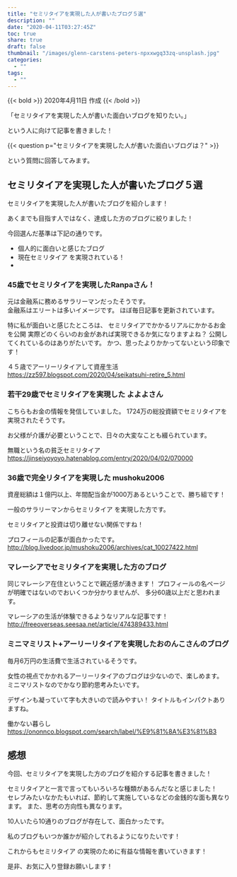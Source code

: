 ```yaml
---
title: "セミリタイアを実現した人が書いたブログ５選"
description: ""
date: "2020-04-11T03:27:45Z"
toc: true
share: true
draft: false
thumbnail: "/images/glenn-carstens-peters-npxxwgq33zq-unsplash.jpg"
categories:
  - ""
tags:
  - ""
---
```


{{< bold >}}
2020年4月11日 作成
{{< /bold >}}

「セミリタイアを実現した人が書いた面白いブログを知りたい。」

という人に向けて記事を書きました！

<!--more-->

{{< question p="セミリタイアを実現した人が書いた面白いブログは？" >}}

という質問に回答してみます。

## セミリタイアを実現した人が書いたブログ５選

セミリタイアを実現した人が書いたブログを紹介します！

あくまでも目指す人ではなく、達成した方のブログに絞りました！

今回選んだ基準は下記の通りです。
- 個人的に面白いと感じたブログ
- 現在セミリタイア を実現されている！
- 

### 45歳でセミリタイアを実現したRanpaさん！ 

元は金融系に務めるサラリーマンだったそうです。  
金融系はエリートは多いイメージです。
ほぼ毎日記事を更新されています。

特に私が面白いと感じたところは、
セミリタイアでかかるリアルにかかるお金を公開
実際どのくらいのお金があれば実現できるか気になりますよね？
公開してくれているのはありがたいです。
かつ、思ったよりかかってないという印象です！

４５歳でアーリーリタイアして資産生活  
https://zz597.blogspot.com/2020/04/seikatsuhi-retire_5.html


### 若干29歳でセミリタイアを実現した よよよさん

こちらもお金の情報を発信していました。
1724万の総投資額でセミリタイアを実現されたそうです。

お父様が介護が必要ということで、日々の大変なことも綴られています。

無職という名の貧乏セミリタイア  
https://jinseiyoyoyo.hatenablog.com/entry/2020/04/02/070000

### 36歳で完全リタイアを実現した mushoku2006

資産総額は１億円以上、年間配当金が1000万あるということで、勝ち組です！

一般のサラリーマンからセミリタイア を実現した方です。

セミリタイアと投資は切り離せない関係ですね！

プロフィールの記事が面白かったです。  
http://blog.livedoor.jp/mushoku2006/archives/cat_10027422.html

### マレーシアでセミリタイアを実現した方のブログ

同じマレーシア在住ということで親近感が湧きます！
プロフィールの名ページが明確ではないのでおいくつか分かりませんが、
多分60歳以上だと思われます。

マレーシアの生活が体験できるようなリアルな記事です！  
http://freeoverseas.seesaa.net/article/474389433.html

### ミニマミリスト+アーリーリタイアを実現したおのんこさんのブログ

毎月6万円の生活費で生活されているそうです。

女性の視点でかかれるアーリーリタイアのブログは少ないので、楽しめます。
ミニマリストなのでかなり節約思考みたいです。

デザインも凝っていて字も大きいので読みやすい！
タイトルもインパクトありますね。

働かない暮らし  
https://ononnco.blogspot.com/search/label/%E9%81%8A%E3%81%B3

## 感想

今回、セミリタイアを実現した方のブログを紹介する記事を書きました！

セミリタイアと一言で言ってもいろいろな種類があるんだなと感じました！  
セレブみたいなかたもいれば、節約して実施しているなどの金銭的な面も異なります。
また、思考の方向性も異なります。

10人いたら10通りのブログが存在して、面白かったです。

私のブログもいつか誰かが紹介してれるようになりたいです！

これからもセミリタイア の実現のために有益な情報を書いていきます！

是非、お気に入り登録お願いします！






